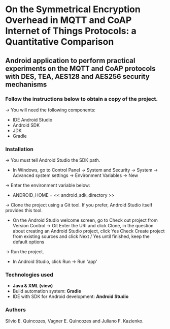 # On the Symmetrical Encryption Overhead in MQTT and CoAP Internet of Things Protocols: a Quantitative Comparison

<h2> Android application to perform practical experiments on the MQTT and CoAP protocols with DES, TEA, AES128 and AES256 security mechanisms</h2>

<b><h3> Follow the instructions below to obtain a copy of the project. </h3></b>

→ You will need the following components:

<ul>
   <li> IDE Android Studio </li> 
   <li> Android SDK        </li>
   <li> JDK                </li>
   <li> Gradle             </li>
</ul>

<b><h3> Installation </h3></b>  

→ You must tell Android Studio the SDK path.

<ul>
   <li> In Windows, go to Control Panel → System and Security → System → Advanced system settings → Environment Variables → New </li> 
</ul>

→ Enter the environment variable below:

<ul>
   <li> ANDROID_HOME = << android_sdk_directory >> </li> 
</ul>

→ Clone the project using a Git tool. If you prefer, Android Studio itself provides this tool.

<ul>
   <li> On the Android Studio welcome screen, go to Check out project from Version Control → Git
Enter the URI and click Clone, in the question about creating an Android Studio project, click Yes
Check Create project from existing sources and click Next / Yes until finished, keep the default options </li> 
</ul>

→ Run the project.

<ul>
   <li> In Android Studio, click Run → Run 'app' </li> 
</ul>

<h3> Technologies used </h3>

<ul>
   <li><b> Java & XML (view) </b></li> 
   <li> Build automation system: <b> Gradle </b></li> 
   <li> IDE with SDK for Android development: <b>Android Studio</b> </li> 
</ul>

<h3> Authors </h3>

Silvio E. Quincozes, Vagner E. Quincozes and Juliano F. Kazienko.
